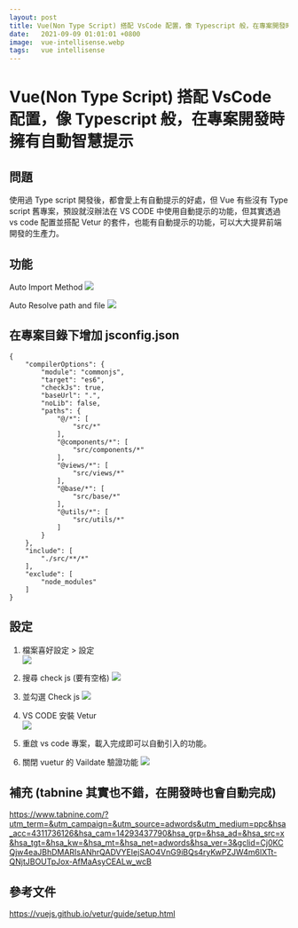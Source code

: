 ```yaml
---
layout: post
title: Vue(Non Type Script) 搭配 VsCode 配置，像 Typescript 般，在專案開發時擁有自動智慧提示
date:   2021-09-09 01:01:01 +0800
image:  vue-intellisense.webp
tags:   vue intellisense
---
```

# Vue(Non Type Script) 搭配 VsCode 配置，像 Typescript 般，在專案開發時擁有自動智慧提示
## 問題
使用過 Type script 開發後，都會愛上有自動提示的好處，但 Vue 有些沒有 Type script 舊專案，預設就沒辦法在 VS CODE 中使用自動提示的功能，但其實透過vs code 配置並搭配 Vetur 的套件，也能有自動提示的功能，可以大大提昇前端開發的生產力。

## 功能

Auto Import Method
![](https://i.imgur.com/hySzthP.png)

Auto Resolve path and file 
![](https://i.imgur.com/gml6il5.png)

## 在專案目錄下增加  jsconfig.json
```
{
    "compilerOptions": {
		"module": "commonjs",
        "target": "es6",
        "checkJs": true,
        "baseUrl": ".",
        "noLib": false,
        "paths": {
            "@/*": [
                "src/*"
            ],
            "@components/*": [
                "src/components/*"
            ],
            "@views/*": [
                "src/views/*"
            ],
            "@base/*": [
                "src/base/*"
            ],
            "@utils/*": [
                "src/utils/*"
            ]
        }
    },
    "include": [
        "./src/**/*"
    ],
    "exclude": [
        "node_modules"
    ]
}
```
## 設定
1. 檔案喜好設定 > 設定  
![](https://i.imgur.com/mg4kgQo.png)  

2. 搜尋 check js (要有空格)
![](https://i.imgur.com/xC22kZj.png)  

3. 並勾選 Check js
![](https://i.imgur.com/RQc6Io9.png)  
 
4. VS CODE 安裝 Vetur  
![](https://i.imgur.com/KxCrlNE.png)  

5. 重啟 vs code 專案，載入完成即可以自動引入的功能。

6. 關閉 vuetur 的 Vaildate 驗證功能
![](https://i.imgur.com/E89L5am.jpg)



## 補充 (tabnine 其實也不錯，在開發時也會自動完成)
https://www.tabnine.com/?utm_term=&utm_campaign=&utm_source=adwords&utm_medium=ppc&hsa_acc=4311736126&hsa_cam=14293437790&hsa_grp=&hsa_ad=&hsa_src=x&hsa_tgt=&hsa_kw=&hsa_mt=&hsa_net=adwords&hsa_ver=3&gclid=Cj0KCQjw4eaJBhDMARIsANhrQADVYEIejSAO4VnG9iBQs4ryKwPZJW4m6lXTt-QNjtJBOUTpJox-AfMaAsyCEALw_wcB

## 參考文件
https://vuejs.github.io/vetur/guide/setup.html

